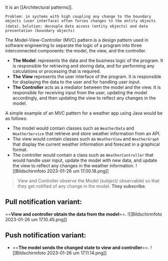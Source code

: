 It is an [[Architectural patterns]].

`Problem: in systems with high coupling any change to the boundary objects (user interface) often forces changes to the entity objects (data).`
`Solution: decouple data access (entity objects) and data presentation (boundary objects)`


The Model-View-Controller (MVC) pattern is a design pattern used in software engineering to separate the logic of a program into three interconnected components: the model, the view, and the controller.

-   **The Model**: represents the data and the business logic of the program. It is responsible for retrieving and storing data, and for performing any calculations or processing that is required.
-   **The View** represents the user interface of the program. It is responsible for displaying the data to the user and for handling user input.
-   **The Controller** acts as a mediator between the model and the view. It is responsible for receiving input from the user, updating the model accordingly, and then updating the view to reflect any changes in the model.

A simple example of an MVC pattern for a weather app using Java would be as follows:

-   The model would contain classes such as `WeatherData` and `WeatherService` that retrieve and store weather information from an API.
-   The view would contain classes such as `WeatherView` and `WeatherGraph` that display the current weather information and forecast in a graphical format.
-   The controller would contain a class such as `WeatherController` that would handle user input, update the model with new data, and update the view to reflect any changes in the weather information.
![[Bildschirm­foto 2023-01-26 um 17.00.18.png]]

> View and Controller observe the Model (subject/ observable) so that they get notified of any change in the model.
> **They subscribe**.

## Pull notification variant:

==**View and controller obtain the data from the model**==.
![[Bildschirm­foto 2023-01-26 um 17.10.45.png]]

## Push notification variant:
- ==**The model sends the changed state to view and controller**==.
![[Bildschirm­foto 2023-01-26 um 17.11.14.png]]
